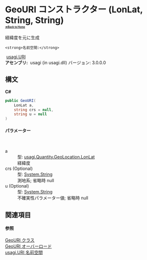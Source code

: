 # GeoURI コンストラクター (LonLat, String, String)<div style="font-size:30%"><a href="https://github.com/usagi/usagi.cs/blob/master/docs/Home.md">≪Back to Home</a></div> 

経緯度を元に生成


    <strong>名前空間:</strong>
&nbsp;<a href="N_usagi_URI.md">usagi.URI</a><br /><strong>アセンブリ:</strong>
&nbsp;usagi (in usagi.dll) バージョン: 3.0.0.0

## 構文

**C#**<br />
``` C#
public GeoURI(
	LonLat a,
	string crs = null,
	string u = null
)
```


#### パラメーター
&nbsp;<dl><dt>a</dt><dd>型: <a href="T_usagi_Quantity_GeoLocation_LonLat.md">usagi.Quantity.GeoLocation.LonLat</a><br />経緯度</dd><dt>crs (Optional)</dt><dd>型: <a href="http://msdn2.microsoft.com/ja-jp/library/s1wwdcbf" target="_blank">System.String</a><br />測地系; 省略時 null</dd><dt>u (Optional)</dt><dd>型: <a href="http://msdn2.microsoft.com/ja-jp/library/s1wwdcbf" target="_blank">System.String</a><br />不確実性パラメーター値; 省略時 null</dd></dl>

## 関連項目


#### 参照
<a href="T_usagi_URI_GeoURI.md">GeoURI クラス</a><br /><a href="Overload_usagi_URI_GeoURI__ctor.md">GeoURI オーバーロード</a><br /><a href="N_usagi_URI.md">usagi.URI 名前空間</a><br />